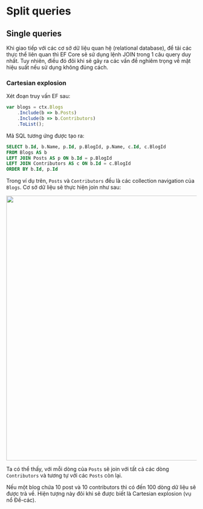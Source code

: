 # Split queries

## Single queries

Khi giao tiếp với các cơ sở dữ liệu quan hệ (relational database), để tải các thực thể liên quan thì EF Core sẽ sử dụng lệnh JOIN trong 1 câu query duy nhất. Tuy nhiên, điều đó đôi khi sẽ gây ra các vấn đề nghiêm trọng về mặt hiệu suất nếu sử dụng không đúng cách.

### Cartesian explosion

Xét đoạn truy vấn EF sau:

```js
var blogs = ctx.Blogs
    .Include(b => b.Posts)
    .Include(b => b.Contributors)
    .ToList();
```

Mã SQL tương ứng được tạo ra:

```sql
SELECT b.Id, b.Name, p.Id, p.BlogId, p.Name, c.Id, c.BlogId
FROM Blogs AS b
LEFT JOIN Posts AS p ON b.Id = p.BlogId
LEFT JOIN Contributors AS c ON b.Id = c.BlogId
ORDER BY b.Id, p.Id
```

Trong ví dụ trên, `Posts` và `Contributors` đều là các collection navigation của `Blogs`. Cơ sở dữ liệu sẽ thực hiện join như sau:
 
<img src="https://github.com/user-attachments/assets/065b0903-0958-423d-b054-2a4d595be20c" width="700px" />

Ta có thể thấy, với mỗi dòng của `Posts` sẽ join với tất cả các dòng `Contributors` và tương tự với các `Posts` còn lại.

Nếu một blog chứa 10 post và 10 contributors thì có đến 100 dòng dữ liệu sẽ được trả về. Hiện tượng này đôi khi sẽ được biết là Cartesian explosion (vụ nổ Đề-các).


